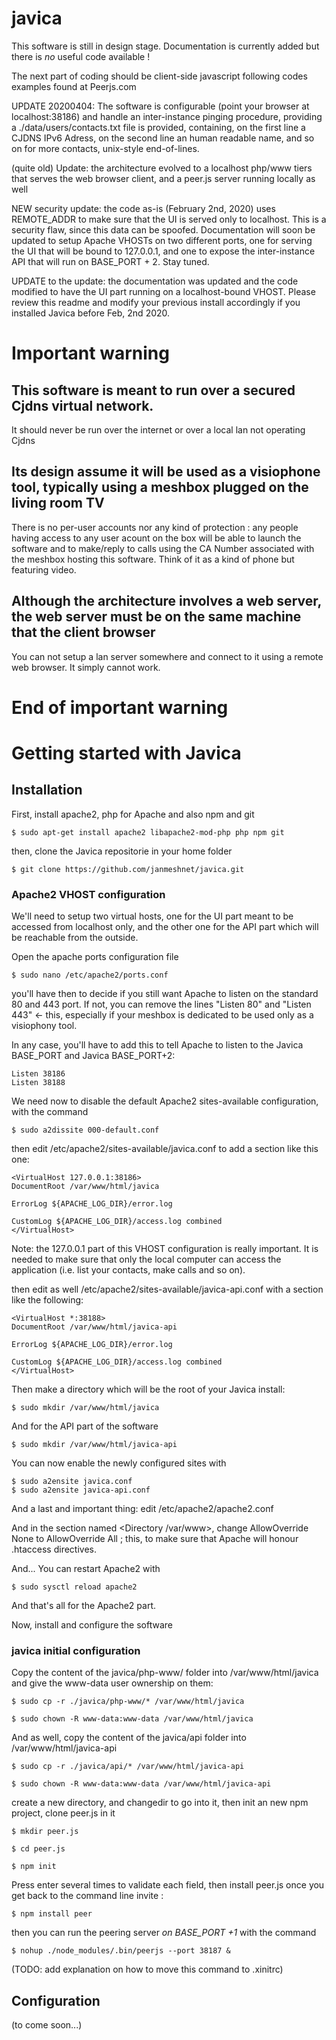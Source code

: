 # javica
This software is still in design stage. Documentation is currently added but there is *no* useful code available !



The next part of coding should be client-side javascript following codes examples found at Peerjs.com 

UPDATE 20200404: The software is configurable (point your browser at localhost:38186) and handle an inter-instance pinging procedure, providing a ./data/users/contacts.txt file is provided, containing, on the first line a CJDNS IPv6 Adress, on the second line an human readable name, and so on for more contacts, unix-style end-of-lines. 

(quite old) Update: the architecture evolved to a localhost php/www tiers that serves the web browser client, and a peer.js server running locally as well

NEW security update: the code as-is (February 2nd, 2020) uses REMOTE_ADDR to make sure that the UI is served only to localhost. This is a security flaw, since this data can be spoofed. Documentation will soon be updated to setup Apache VHOSTs on two different ports, one for serving the UI that will be bound to 127.0.0.1, and one to expose the inter-instance API that will run on BASE_PORT + 2. Stay tuned.
 
UPDATE to the update: the documentation was updated and the code modified to have the UI part running on a localhost-bound VHOST. Please review this readme and modify your previous install accordingly if you installed Javica before Feb, 2nd 2020. 



# Important warning
## This software is meant to run over a secured Cjdns virtual network. 
It should never be run over the internet or over a local lan not operating Cjdns
## Its design assume it will be used as a visiophone tool, typically using a meshbox plugged on the living room TV
There is no per-user accounts nor any kind of protection : any people having access to any user acount on the box will be able to launch the software and to make/reply to calls using the CA Number associated with the meshbox hosting this software. 
Think of it as a kind of phone but featuring video. 
## Although the architecture involves a web server, the web server must be on the same machine that the client browser
You can not setup a lan server somewhere and connect to it using a remote web browser. It simply cannot work. 
# End of important warning
          
# Getting started with Javica          
          
## Installation 

First, install apache2, php for Apache and also npm and git

	$ sudo apt-get install apache2 libapache2-mod-php php npm git

then, clone the Javica repositorie in your home folder

	$ git clone https://github.com/janmeshnet/javica.git

### Apache2 VHOST configuration

We'll need to setup two virtual hosts, one for the UI part meant to be accessed from localhost only, and the other one for the API part which will be reachable from the outside. 

Open the apache ports configuration file

	$ sudo nano /etc/apache2/ports.conf

you'll have then to decide if you still want Apache to listen on the standard 80 and 443 port. If not, you can remove the lines "Listen 80" and "Listen 443" <- this, especially if your meshbox is dedicated to be used only as a visiophony tool. 

In any case, you'll have to add this to tell Apache to listen to the Javica BASE_PORT and Javica BASE_PORT+2:


	Listen 38186
	Listen 38188
 
 
We need now to disable the default Apache2 sites-available configuration, with the command

	$ sudo a2dissite 000-default.conf 
 
then edit /etc/apache2/sites-available/javica.conf to add a section like this one: 
 
 
	<VirtualHost 127.0.0.1:38186>
	DocumentRoot /var/www/html/javica
		
    ErrorLog ${APACHE_LOG_DIR}/error.log
        
    CustomLog ${APACHE_LOG_DIR}/access.log combined
	</VirtualHost>

Note: the 127.0.0.1 part of this VHOST configuration is really important. It is needed to make sure that only the local computer can access the application (i.e. list your contacts, make calls and so on). 

then edit as well /etc/apache2/sites-available/javica-api.conf with a section like the following:

	<VirtualHost *:38188>
	DocumentRoot /var/www/html/javica-api
		
    ErrorLog ${APACHE_LOG_DIR}/error.log
        
    CustomLog ${APACHE_LOG_DIR}/access.log combined
	</VirtualHost>



Then make a directory which will be the root of your Javica install: 

	$ sudo mkdir /var/www/html/javica 

And for the API part of the software

	$ sudo mkdir /var/www/html/javica-api

You can now enable the newly configured sites with

	$ sudo a2ensite javica.conf
	$ sudo a2ensite javica-api.conf

And a last and important thing: edit /etc/apache2/apache2.conf

And in the section named <Directory /var/www>, change AllowOverride None to AllowOverride All ; this, to make sure that Apache will honour .htaccess directives. 


And... You can restart Apache2 with 

	$ sudo sysctl reload apache2

And that's all for the Apache2 part. 


Now, install and configure the software

### javica initial configuration

 
Copy the content of the javica/php-www/ folder into /var/www/html/javica and give the www-data user ownership on them: 

	$ sudo cp -r ./javica/php-www/* /var/www/html/javica

	$ sudo chown -R www-data:www-data /var/www/html/javica

And as well, copy the content of the javica/api folder into /var/www/html/javica-api

	$ sudo cp -r ./javica/api/* /var/www/html/javica-api

	$ sudo chown -R www-data:www-data /var/www/html/javica-api



create a new directory, and changedir to go into it, then init an new npm project, clone peer.js in it

	$ mkdir peer.js

	$ cd peer.js

	$ npm init

Press enter several times to validate each field, then install peer.js once you get back to the command line invite : 

	$ npm install peer

then you can run the peering server *on BASE_PORT +1* with the command

	$ nohup ./node_modules/.bin/peerjs --port 38187 &

(TODO: add explanation on how to move this command to .xinitrc)

## Configuration

(to come soon...)
